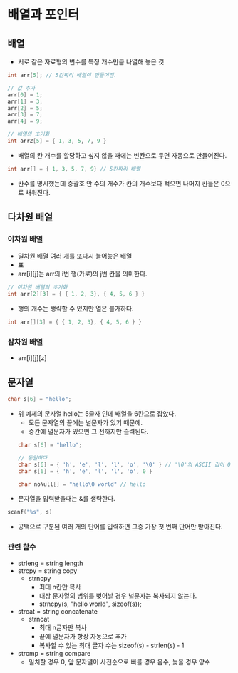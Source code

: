 # 배열과 포인터

## 배열
- 서로 같은 자료형의 변수를 특정 개수만큼 나열해 놓은 것
```cpp
int arr[5]; // 5칸짜리 배열이 만들어짐.

// 값 추가
arr[0] = 1;
arr[1] = 3;
arr[2] = 5;
arr[3] = 7;
arr[4] = 9;

// 배열의 초기화
int arr2[5] = { 1, 3, 5, 7, 9 }
```
- 배열의 칸 개수를 할당하고 싶지 않을 때에는 빈칸으로 두면 자동으로 만들어진다.
```cpp
int arr[] = { 1, 3, 5, 7, 9} // 5칸짜리 배열
```
- 칸수를 명시했는데 중괄호 안 수의 개수가 칸의 개수보다 적으면 나머지 칸들은 0으로 채워진다.

## 다차원 배열
### 이차원 배열
- 일차원 배열 여러 개를 또다시 늘어놓은 배열
- 표
- arr[i][j]는 arr의 i번 행(가로)의 j번 칸을 의미한다.
```cpp
// 이차원 배열의 초기화
int arr[2][3] = { { 1, 2, 3}, { 4, 5, 6 } }
```
- 행의 개수는 생략할 수 있지만 열은 불가하다.
```cpp
int arr[][3] = { { 1, 2, 3}, { 4, 5, 6 } }
```
### 삼차원 배열
- arr[i][j][z]

## 문자열
```cpp
char s[6] = "hello";
```
- 위 예제의 문자열 hello는 5글자 인데 배열을 6칸으로 잡았다.
  + 모든 문자열의 끝에는 널문자가 있기 때문에.
  + 중간에 널문자가 있으면 그 전까지만 출력된다.
  ```cpp
  char s[6] = "hello";

  // 동일하다
  char s[6] = { 'h', 'e', 'l', 'l', 'o', '\0' } // '\0'의 ASCII 값이 0
  char s[6] = { 'h', 'e', 'l', 'l', 'o', 0 }

  char noNull[] = "hello\0 world" // hello
  ```
- 문자열을 입력받을때는 &를 생략한다.
```cpp
scanf("%s", s)
```
  + 공백으로 구분된 여러 개의 단어를 입력하면 그중 가장 첫 번째 단어만 받아진다.
### 관련 함수
- strleng = string length
- strcpy = string copy
  + strncpy
    * 최대 n칸만 복사
    * 대상 문자열의 범위를 벗어날 경우 널문자는 복사되지 않는다.
    * strncpy(s, "hello world", sizeof(s));
- strcat = string concatenate
  + strncat
    * 최대 n글자만 복사
    * 끝에 널문자가 항상 자동으로 추가
    * 복사할 수 있는 최대 글자 수는 sizeof(s) - strlen(s) - 1
- strcmp = string compare
  + 일치할 경우 0, 앞 문자열이 사전순으로 빠를 경우 음수, 늦을 경우 양수